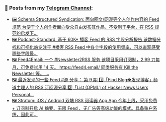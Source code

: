 ### 📰 Posts from my [Telegram Channel](https://t.me/s/aboutrss):
<!-- BLOG-POST-LIST:START -->
- [🖼 Schema Structured Syndication: 面向网文/网漫等个人创作内容的 Feed 规范 为便于个人创作者面向受众自由发布其作品，不受制于平台，在 RSS 规范的启发下...](https://t.me/aboutrss/1352)
- [🖼 Podcast-Standard: 基于 60K+ 播客 Feed 的 RSS 字段分析报告 该数据分析和可视化站专注于 #播客 RSS Feed 中各个字段的使用频率，可以直观感受哪些字段最...](https://t.me/aboutrss/1351)
- [🖼 Feed4Email: 一个 #Newsletter2RSS 服务 该项目采用订阅制，2.99 刀每月，可免费试用 14 天。 https://feed4.email/ 同类服务有 Kill the Newsletter 等。 ...](https://t.me/aboutrss/1350)
- [🖼 最近发现的一些 Feed #源 分享： 第 9 期 1️⃣「Find Blog👁发现博客」频道主理人的 RSS 订阅源分享 2️⃣「List &lpar;OPML&rpar; of Hacker News Users Personal...](https://t.me/aboutrss/1349)
- [🖼 Stratum: iOS / Android 双端 RSS 阅读器 App App 今年上线，采用免费 + 订阅制开启 AI 摘要、无限 Feed 、无广告等高级功能的模式。具备账户系统，因此可...](https://t.me/aboutrss/1348)
<!-- BLOG-POST-LIST:END -->

<!--
**AboutRSS/AboutRSS** is a ✨ _special_ ✨ repository because its `README.md` (this file) appears on your GitHub profile.

Here are some ideas to get you started:

- 🔭 I’m currently working on ...
- 🌱 I’m currently learning ...
- 👯 I’m looking to collaborate on ...
- 🤔 I’m looking for help with ...
- 💬 Ask me about ...
- 📫 How to reach me: ...
- 😄 Pronouns: ...
- ⚡ Fun fact: ...
-->
